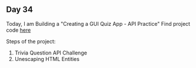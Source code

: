 ## Day 34

Today, I am Building a "Creating a GUI Quiz App - API Practice"
Find project code [here](Day34/day34.py)

Steps of the project:

1. Trivia Question API Challenge
1. Unescaping HTML Entities
